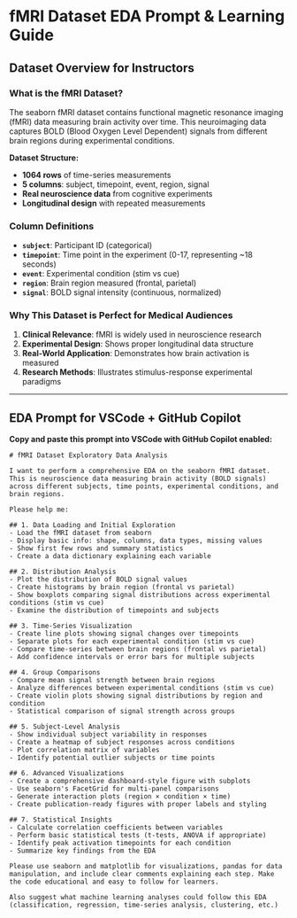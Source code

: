 # fMRI Dataset EDA Prompt & Learning Guide

## Dataset Overview for Instructors

### What is the fMRI Dataset?
The seaborn fMRI dataset contains functional magnetic resonance imaging (fMRI) data measuring brain activity over time. This neuroimaging data captures BOLD (Blood Oxygen Level Dependent) signals from different brain regions during experimental conditions.

**Dataset Structure:**
- **1064 rows** of time-series measurements
- **5 columns**: subject, timepoint, event, region, signal
- **Real neuroscience data** from cognitive experiments
- **Longitudinal design** with repeated measurements

### Column Definitions
- **`subject`**: Participant ID (categorical)
- **`timepoint`**: Time point in the experiment (0-17, representing ~18 seconds)
- **`event`**: Experimental condition (stim vs cue)
- **`region`**: Brain region measured (frontal, parietal)
- **`signal`**: BOLD signal intensity (continuous, normalized)

### Why This Dataset is Perfect for Medical Audiences
1. **Clinical Relevance**: fMRI is widely used in neuroscience research
2. **Experimental Design**: Shows proper longitudinal data structure
3. **Real-World Application**: Demonstrates how brain activation is measured
4. **Research Methods**: Illustrates stimulus-response experimental paradigms

---

## EDA Prompt for VSCode + GitHub Copilot

**Copy and paste this prompt into VSCode with GitHub Copilot enabled:**

```
# fMRI Dataset Exploratory Data Analysis

I want to perform a comprehensive EDA on the seaborn fMRI dataset. This is neuroscience data measuring brain activity (BOLD signals) across different subjects, time points, experimental conditions, and brain regions.

Please help me:

## 1. Data Loading and Initial Exploration
- Load the fMRI dataset from seaborn
- Display basic info: shape, columns, data types, missing values
- Show first few rows and summary statistics
- Create a data dictionary explaining each variable

## 2. Distribution Analysis
- Plot the distribution of BOLD signal values
- Create histograms by brain region (frontal vs parietal)
- Show boxplots comparing signal distributions across experimental conditions (stim vs cue)
- Examine the distribution of timepoints and subjects

## 3. Time-Series Visualization
- Create line plots showing signal changes over timepoints
- Separate plots for each experimental condition (stim vs cue)
- Compare time-series between brain regions (frontal vs parietal)
- Add confidence intervals or error bars for multiple subjects

## 4. Group Comparisons
- Compare mean signal strength between brain regions
- Analyze differences between experimental conditions (stim vs cue)
- Create violin plots showing signal distributions by region and condition
- Statistical comparison of signal strength across groups

## 5. Subject-Level Analysis
- Show individual subject variability in responses
- Create a heatmap of subject responses across conditions
- Plot correlation matrix of variables
- Identify potential outlier subjects or time points

## 6. Advanced Visualizations
- Create a comprehensive dashboard-style figure with subplots
- Use seaborn's FacetGrid for multi-panel comparisons
- Generate interaction plots (region × condition × time)
- Create publication-ready figures with proper labels and styling

## 7. Statistical Insights
- Calculate correlation coefficients between variables
- Perform basic statistical tests (t-tests, ANOVA if appropriate)
- Identify peak activation timepoints for each condition
- Summarize key findings from the EDA

Please use seaborn and matplotlib for visualizations, pandas for data manipulation, and include clear comments explaining each step. Make the code educational and easy to follow for learners.

Also suggest what machine learning analyses could follow this EDA (classification, regression, time-series analysis, clustering, etc.)
```
